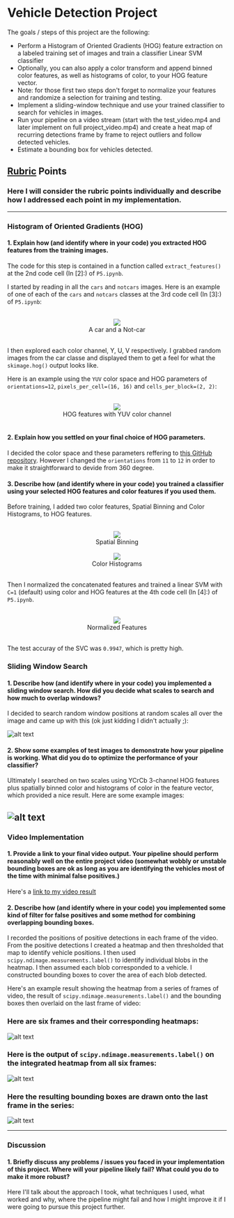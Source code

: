 # Vehicle Detection Project

The goals / steps of this project are the following:

* Perform a Histogram of Oriented Gradients (HOG) feature extraction on a labeled training set of images and train a classifier Linear SVM classifier
* Optionally, you can also apply a color transform and append binned color features, as well as histograms of color, to your HOG feature vector.
* Note: for those first two steps don't forget to normalize your features and randomize a selection for training and testing.
* Implement a sliding-window technique and use your trained classifier to search for vehicles in images.
* Run your pipeline on a video stream (start with the test_video.mp4 and later implement on full project_video.mp4) and create a heat map of recurring detections frame by frame to reject outliers and follow detected vehicles.
* Estimate a bounding box for vehicles detected.

[//]: # (Image References)
[image1]: ./examples/car_not_car.png
[image2]: ./examples/HOG_example.jpg
[image3]: ./examples/sliding_windows.jpg
[image4]: ./examples/sliding_window.jpg
[image5]: ./examples/bboxes_and_heat.png
[image6]: ./examples/labels_map.png
[image7]: ./examples/output_bboxes.png
[video1]: ./project_video.mp4

## [Rubric](https://review.udacity.com/#!/rubrics/513/view) Points
### Here I will consider the rubric points individually and describe how I addressed each point in my implementation.  

---
### Histogram of Oriented Gradients (HOG)

#### 1. Explain how (and identify where in your code) you extracted HOG features from the training images.

The code for this step is contained in a function called `extract_features()` at the 2nd code cell (In [2]:) of `P5.ipynb`.  

I started by reading in all the `cars` and `notcars` images.  Here is an example of one of each of the `cars` and `notcars` classes at the 3rd code cell (In [3]:) of `P5.ipynb`:

<div style="text-align:center"><br/>
<img src="./output_images/car_not_car.png"><br/>
A car and a Not-car<br/><br/>
</div>

I then explored each color channel, Y, U, V respectively. I grabbed random images from the car classe and displayed them to get a feel for what the `skimage.hog()` output looks like.

Here is an example using the `YUV` color space and HOG parameters of `orientations=12`, `pixels_per_cell=(16, 16)` and `cells_per_block=(2, 2)`:

<div style="text-align:center"><br/>
<img src="./output_images/hog_yuv.png"><br/>
HOG features with YUV color channel<br/><br/>
</div>

#### 2. Explain how you settled on your final choice of HOG parameters.

I decided the color space and these parameters reffering to [this GitHub repository](https://github.com/jeremy-shannon/CarND-Vehicle-Detection). However I changed the `orientations` from `11` to `12` in order to make it straightforward to devide from 360 degree.

#### 3. Describe how (and identify where in your code) you trained a classifier using your selected HOG features and color features if you used them.

Before training, I added two color features, Spatial Binning and Color Histograms, to HOG features.

<div style="text-align:center"><br/>
<img src="./output_images/spatial_binning.png"><br/>
Spatial Binning<br/>
</div>

<div style="text-align:center"><br/>
<img src="./output_images/color_histograms.png"><br/>
Color Histograms<br/><br/>
</div>

Then I normalized the concatenated features and trained a linear SVM with `C=1` (default) using color and HOG features at the 4th code cell (In [4]:) of `P5.ipynb`.

<div style="text-align:center"><br/>
<img src="./output_images/normalized.png"><br/>
Normalized Features<br/><br/>
</div>

The test accuray of the SVC was `0.9947`, which is pretty high.

### Sliding Window Search

#### 1. Describe how (and identify where in your code) you implemented a sliding window search.  How did you decide what scales to search and how much to overlap windows?

I decided to search random window positions at random scales all over the image and came up with this (ok just kidding I didn't actually ;):

![alt text][image3]

#### 2. Show some examples of test images to demonstrate how your pipeline is working.  What did you do to optimize the performance of your classifier?

Ultimately I searched on two scales using YCrCb 3-channel HOG features plus spatially binned color and histograms of color in the feature vector, which provided a nice result.  Here are some example images:

![alt text][image4]
---

### Video Implementation

#### 1. Provide a link to your final video output.  Your pipeline should perform reasonably well on the entire project video (somewhat wobbly or unstable bounding boxes are ok as long as you are identifying the vehicles most of the time with minimal false positives.)
Here's a [link to my video result](./project_video.mp4)


#### 2. Describe how (and identify where in your code) you implemented some kind of filter for false positives and some method for combining overlapping bounding boxes.

I recorded the positions of positive detections in each frame of the video.  From the positive detections I created a heatmap and then thresholded that map to identify vehicle positions.  I then used `scipy.ndimage.measurements.label()` to identify individual blobs in the heatmap.  I then assumed each blob corresponded to a vehicle.  I constructed bounding boxes to cover the area of each blob detected.  

Here's an example result showing the heatmap from a series of frames of video, the result of `scipy.ndimage.measurements.label()` and the bounding boxes then overlaid on the last frame of video:

### Here are six frames and their corresponding heatmaps:

![alt text][image5]

### Here is the output of `scipy.ndimage.measurements.label()` on the integrated heatmap from all six frames:
![alt text][image6]

### Here the resulting bounding boxes are drawn onto the last frame in the series:
![alt text][image7]



---

### Discussion

#### 1. Briefly discuss any problems / issues you faced in your implementation of this project.  Where will your pipeline likely fail?  What could you do to make it more robust?

Here I'll talk about the approach I took, what techniques I used, what worked and why, where the pipeline might fail and how I might improve it if I were going to pursue this project further.  
